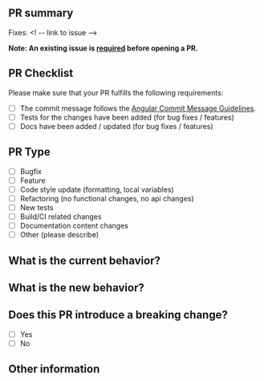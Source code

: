 ## PR summary

<!-- please include a brief summary of the changes in this PR -->

Fixes: <! -- link to issue -->

**Note: An existing issue is [required](https://github.com/IBM/cloudant-java-sdk/blob/master/CONTRIBUTING.md#PRs) before opening a PR.**

## PR Checklist

Please make sure that your PR fulfills the following requirements:

- [ ] The commit message follows the
[Angular Commit Message Guidelines](https://github.com/angular/angular/blob/master/CONTRIBUTING.md#-commit-message-guidelines).
- [ ] Tests for the changes have been added (for bug fixes / features)
- [ ] Docs have been added / updated (for bug fixes / features)

## PR Type  
<!-- Please check the one that applies to this PR using "x". -->
- [ ] Bugfix
- [ ] Feature
- [ ] Code style update (formatting, local variables)
- [ ] Refactoring (no functional changes, no api changes)
- [ ] New tests
- [ ] Build/CI related changes
- [ ] Documentation content changes
- [ ] Other (please describe)

## What is the current behavior?
<!-- Please describe the current behavior that you are modifying. -->

## What is the new behavior?
<!-- Please describe the new behavior after your change. -->

## Does this PR introduce a breaking change?

- [ ] Yes
- [ ] No

<!-- If this PR contains a breaking change, please describe the impact and
migration path for existing applications below. -->

## Other information

<!-- Please add any additional information that would help reviewers evaluate
your PR-->
